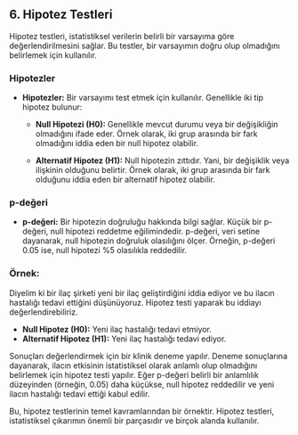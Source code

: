 ## 6. Hipotez Testleri

Hipotez testleri, istatistiksel verilerin belirli bir varsayıma göre değerlendirilmesini sağlar. Bu testler, bir varsayımın doğru olup olmadığını belirlemek için kullanılır.

### Hipotezler

- **Hipotezler:** Bir varsayımı test etmek için kullanılır. Genellikle iki tip hipotez bulunur:

  - **Null Hipotezi (H0):** Genellikle mevcut durumu veya bir değişikliğin olmadığını ifade eder. Örnek olarak, iki grup arasında bir fark olmadığını iddia eden bir null hipotez olabilir.

  - **Alternatif Hipotez (H1):** Null hipotezin zıttıdır. Yani, bir değişiklik veya ilişkinin olduğunu belirtir. Örnek olarak, iki grup arasında bir fark olduğunu iddia eden bir alternatif hipotez olabilir.

### p-değeri

- **p-değeri:** Bir hipotezin doğruluğu hakkında bilgi sağlar. Küçük bir p-değeri, null hipotezi reddetme eğilimindedir. p-değeri, veri setine dayanarak, null hipotezin doğruluk olasılığını ölçer. Örneğin, p-değeri 0.05 ise, null hipotezi %5 olasılıkla reddedilir.

### Örnek:

Diyelim ki bir ilaç şirketi yeni bir ilaç geliştirdiğini iddia ediyor ve bu ilacın hastalığı tedavi ettiğini düşünüyoruz. Hipotez testi yaparak bu iddiayı değerlendirebiliriz.

- **Null Hipotez (H0):** Yeni ilaç hastalığı tedavi etmiyor.
- **Alternatif Hipotez (H1):** Yeni ilaç hastalığı tedavi ediyor.

Sonuçları değerlendirmek için bir klinik deneme yapılır. Deneme sonuçlarına dayanarak, ilacın etkisinin istatistiksel olarak anlamlı olup olmadığını belirlemek için hipotez testi yapılır. Eğer p-değeri belirli bir anlamlılık düzeyinden (örneğin, 0.05) daha küçükse, null hipotez reddedilir ve yeni ilacın hastalığı tedavi ettiği kabul edilir.

Bu, hipotez testlerinin temel kavramlarından bir örnektir. Hipotez testleri, istatistiksel çıkarımın önemli bir parçasıdır ve birçok alanda kullanılır.